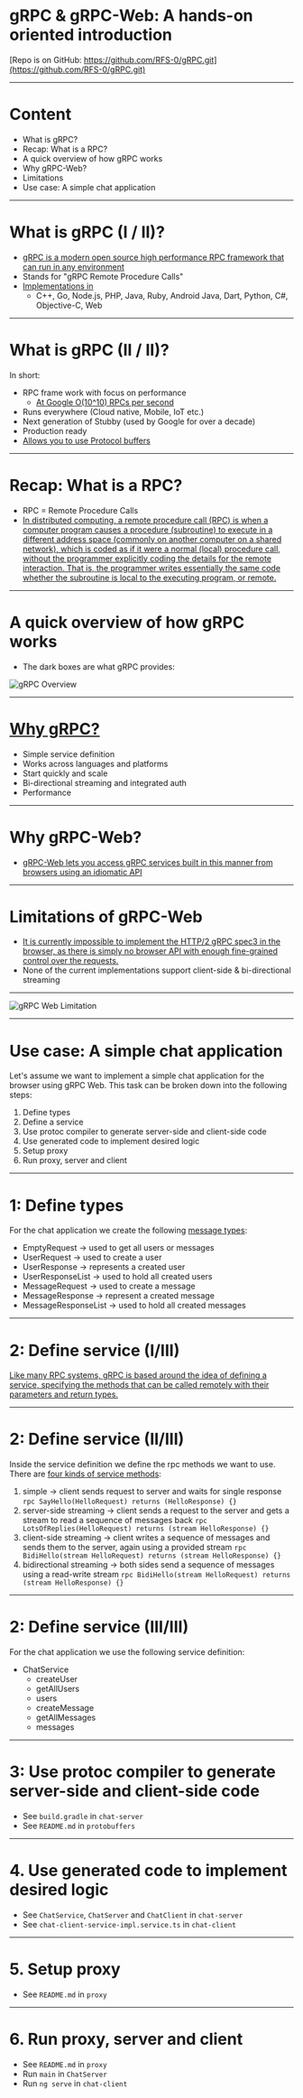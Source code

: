 [overview]: https://grpc.io/img/landing-2.svg
[limitation]: https://grpc.io/img/grpc-web-proxy.png

# gRPC & gRPC-Web: A hands-on oriented introduction

[Repo is on GitHub: https://github.com/RFS-0/gRPC.git](https://github.com/RFS-0/gRPC.git)

---

# Content

* What is gRPC?
* Recap: What is a RPC?
* A quick overview of how gRPC works
* Why gRPC-Web?
* Limitations
* Use case: A simple chat application


---

# What is gRPC (I / II)?

* [gRPC is a modern open source high performance RPC framework that can run in any environment](https://grpc.io/)
* Stands for "gRPC Remote Procedure Calls"
* [Implementations in](https://grpc.io/docs/)
    * C++, Go, Node.js, PHP, Java, Ruby, Android Java, Dart, Python, C#, Objective-C, Web
    
---

# What is gRPC (II / II)?
    
In short:
* RPC frame work with focus on performance
    * [At Google O(10^10) RPCs per second](https://youtu.be/OZ_Qmklc4zE)
* Runs everywhere (Cloud native, Mobile, IoT etc.)
* Next generation of Stubby (used by Google for over a decade)
* Production ready
* [Allows you to use Protocol buffers](https://developers.google.com/protocol-buffers) 

---

# Recap: What is a RPC?

* RPC = Remote Procedure Calls
* [In distributed computing, a remote procedure call (RPC) is when a computer program causes a procedure (subroutine) to execute in a different address space (commonly on another computer on a shared network), which is coded as if it were a normal (local) procedure call, without the programmer explicitly coding the details for the remote interaction. That is, the programmer writes essentially the same code whether the subroutine is local to the executing program, or remote.](https://en.wikipedia.org/wiki/Remote_procedure_call)

---

# A quick overview of how gRPC works

* The dark boxes are what gRPC provides:

![gRPC Overview][overview]

---

# [Why gRPC?](https://grpc.io/about/)

* Simple service definition
* Works across languages and platforms
* Start quickly and scale
* Bi-directional streaming and integrated auth
* Performance

---

# Why gRPC-Web?

* [gRPC-Web lets you access gRPC services built in this manner from browsers using an idiomatic API](https://grpc.io/docs/tutorials/basic/web/)

--- 

# Limitations of gRPC-Web

* [It is currently impossible to implement the HTTP/2 gRPC spec3 in the browser, as there is simply no browser API with enough fine-grained control over the requests.](https://grpc.io/blog/state-of-grpc-web/)
* None of the current implementations support client-side & bi-directional streaming
    
---

![gRPC Web Limitation][limitation]

---

# Use case: A simple chat application

Let's assume we want to implement a simple chat application for the browser using gRPC Web.
This task can be broken down into the following steps:

1. Define types
2. Define a service
3. Use protoc compiler to generate server-side and client-side code
4. Use generated code to implement desired logic
5. Setup proxy
6. Run proxy, server and client

--- 

# 1: Define types
    
For the chat application we create the following [message types](https://developers.google.com/protocol-buffers/docs/proto):
* EmptyRequest -> used to get all users or messages
* UserRequest -> used to create a user
* UserResponse -> represents a created user
* UserResponseList -> used to hold all created users
* MessageRequest -> used to create a message
* MessageResponse -> represent a created message
* MessageResponseList -> used to hold all created messages

---

# 2: Define service (I/III)

[Like many RPC systems, gRPC is based around the idea of defining a service, specifying the methods that can be called remotely with their parameters and return types. ](https://grpc.io/docs/guides/concepts/)

---

# 2: Define service (II/III)

Inside the service definition we define the rpc methods we want to use. There are [four kinds of service methods](https://grpc.io/docs/tutorials/basic/java/):
1. simple -> client sends request to server and waits for single response
    `rpc SayHello(HelloRequest) returns (HelloResponse) {}`
2. server-side streaming -> client sends a request to the server and gets a stream to read a sequence of messages back
    `rpc LotsOfReplies(HelloRequest) returns (stream HelloResponse) {}`
3. client-side streaming -> client writes a sequence of messages and sends them to the server, again using a provided stream
    `rpc BidiHello(stream HelloRequest) returns (stream HelloResponse) {}`
4. bidirectional streaming -> both sides send a sequence of messages using a read-write stream
   `rpc BidiHello(stream HelloRequest) returns (stream HelloResponse) {}`
   
---

# 2: Define service (III/III)

For the chat application we use the following service definition:
* ChatService
    * createUser
    * getAllUsers
    * users
    * createMessage
    * getAllMessages
    * messages

---

# 3: Use protoc compiler to generate server-side and client-side code

* See `build.gradle` in `chat-server`
* See `README.md` in `protobuffers`

---

# 4. Use generated code to implement desired logic

* See `ChatService`, `ChatServer` and `ChatClient` in `chat-server`
* See `chat-client-service-impl.service.ts` in `chat-client`

---

# 5. Setup proxy

* See `README.md` in `proxy`

--- 

# 6. Run proxy, server and client

* See `README.md` in `proxy`
* Run `main` in `ChatServer`
* Run `ng serve` in `chat-client`